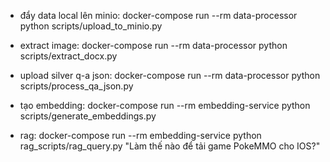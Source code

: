 - đẩy data local lên minio: docker-compose run --rm data-processor python scripts/upload_to_minio.py

- extract image: docker-compose run --rm data-processor python scripts/extract_docx.py

- upload silver q-a json: docker-compose run --rm data-processor python scripts/process_qa_json.py


- tạo embedding: docker-compose run --rm embedding-service python scripts/generate_embeddings.py


- rag: docker-compose run --rm embedding-service python rag_scripts/rag_query.py "Làm thế nào để tải game PokeMMO cho IOS?"
